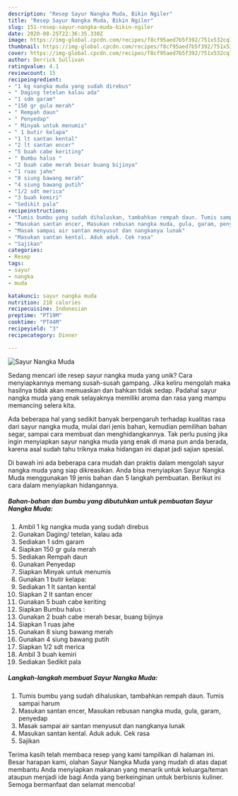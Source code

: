```yaml
---
description: "Resep Sayur Nangka Muda, Bikin Ngiler"
title: "Resep Sayur Nangka Muda, Bikin Ngiler"
slug: 151-resep-sayur-nangka-muda-bikin-ngiler
date: 2020-08-25T22:36:35.330Z
image: https://img-global.cpcdn.com/recipes/f8cf95aed7b5f392/751x532cq70/sayur-nangka-muda-foto-resep-utama.jpg
thumbnail: https://img-global.cpcdn.com/recipes/f8cf95aed7b5f392/751x532cq70/sayur-nangka-muda-foto-resep-utama.jpg
cover: https://img-global.cpcdn.com/recipes/f8cf95aed7b5f392/751x532cq70/sayur-nangka-muda-foto-resep-utama.jpg
author: Derrick Sullivan
ratingvalue: 4.1
reviewcount: 15
recipeingredient:
- "1 kg nangka muda yang sudah direbus"
- " Daging tetelan kalau ada"
- "1 sdm garam"
- "150 gr gula merah"
- " Rempah daun"
- " Penyedap"
- " Minyak untuk menumis"
- " 1 butir kelapa"
- "1 lt santan kental"
- "2 lt santan encer"
- "5 buah cabe keriting"
- " Bumbu halus "
- "2 buah cabe merah besar buang bijinya"
- "1 ruas jahe"
- "8 siung bawang merah"
- "4 siung bawang putih"
- "1/2 sdt merica"
- "3 buah kemiri"
- "Sedikit pala"
recipeinstructions:
- "Tumis bumbu yang sudah dihaluskan, tambahkan rempah daun. Tumis sampai harum"
- "Masukan santan encer, Masukan rebusan nangka muda, gula, garam, penyedap"
- "Masak sampai air santan menyusut dan nangkanya lunak"
- "Masukan santan kental. Aduk aduk. Cek rasa"
- "Sajikan"
categories:
- Resep
tags:
- sayur
- nangka
- muda

katakunci: sayur nangka muda 
nutrition: 218 calories
recipecuisine: Indonesian
preptime: "PT19M"
cooktime: "PT44M"
recipeyield: "3"
recipecategory: Dinner

---
```



![Sayur Nangka Muda](https://img-global.cpcdn.com/recipes/f8cf95aed7b5f392/751x532cq70/sayur-nangka-muda-foto-resep-utama.jpg)

Sedang mencari ide resep sayur nangka muda yang unik? Cara menyiapkannya memang susah-susah gampang. Jika keliru mengolah maka hasilnya tidak akan memuaskan dan bahkan tidak sedap. Padahal sayur nangka muda yang enak selayaknya memiliki aroma dan rasa yang mampu memancing selera kita.

Ada beberapa hal yang sedikit banyak berpengaruh terhadap kualitas rasa dari sayur nangka muda, mulai dari jenis bahan, kemudian pemilihan bahan segar, sampai cara membuat dan menghidangkannya. Tak perlu pusing jika ingin menyiapkan sayur nangka muda yang enak di mana pun anda berada, karena asal sudah tahu triknya maka hidangan ini dapat jadi sajian spesial.




Di bawah ini ada beberapa cara mudah dan praktis dalam mengolah sayur nangka muda yang siap dikreasikan. Anda bisa menyiapkan Sayur Nangka Muda menggunakan 19 jenis bahan dan 5 langkah pembuatan. Berikut ini cara dalam menyiapkan hidangannya.

<!--inarticleads1-->

##### Bahan-bahan dan bumbu yang dibutuhkan untuk pembuatan Sayur Nangka Muda:

1. Ambil 1 kg nangka muda yang sudah direbus
1. Gunakan  Daging/ tetelan, kalau ada
1. Sediakan 1 sdm garam
1. Siapkan 150 gr gula merah
1. Sediakan  Rempah daun
1. Gunakan  Penyedap
1. Siapkan  Minyak untuk menumis
1. Gunakan  1 butir kelapa:
1. Sediakan 1 lt santan kental
1. Siapkan 2 lt santan encer
1. Gunakan 5 buah cabe keriting
1. Siapkan  Bumbu halus :
1. Gunakan 2 buah cabe merah besar, buang bijinya
1. Siapkan 1 ruas jahe
1. Gunakan 8 siung bawang merah
1. Gunakan 4 siung bawang putih
1. Siapkan 1/2 sdt merica
1. Ambil 3 buah kemiri
1. Sediakan Sedikit pala




<!--inarticleads2-->

##### Langkah-langkah membuat Sayur Nangka Muda:

1. Tumis bumbu yang sudah dihaluskan, tambahkan rempah daun. Tumis sampai harum
1. Masukan santan encer, Masukan rebusan nangka muda, gula, garam, penyedap
1. Masak sampai air santan menyusut dan nangkanya lunak
1. Masukan santan kental. Aduk aduk. Cek rasa
1. Sajikan




Terima kasih telah membaca resep yang kami tampilkan di halaman ini. Besar harapan kami, olahan Sayur Nangka Muda yang mudah di atas dapat membantu Anda menyiapkan makanan yang menarik untuk keluarga/teman ataupun menjadi ide bagi Anda yang berkeinginan untuk berbisnis kuliner. Semoga bermanfaat dan selamat mencoba!

